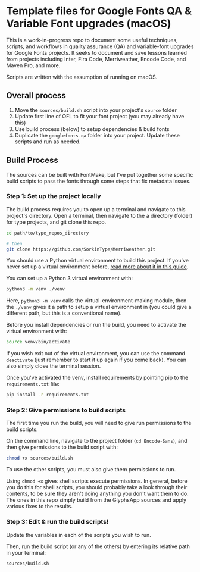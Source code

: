 # Template files for Google Fonts QA & Variable Font upgrades (macOS)

This is a work-in-progress repo to document some useful techniques, scripts, and workflows in quality assurance (QA) and variable-font upgrades for Google Fonts projects. It seeks to document and save lessons learned from projects including Inter, Fira Code, Merriweather, Encode Code, and Maven Pro, and more.

Scripts are written with the assumption of running on macOS.

## Overall process

1. Move the `sources/build.sh` script into your project's `source` folder
2. Update first line of OFL to fit your font project (you may already have this)
3. Use build process (below) to setup dependencies & build fonts
4. Duplicate the `googlefonts-qa` folder into your project. Update these scripts and run as needed.

## Build Process

The sources can be built with FontMake, but I've put together some specific build scripts to pass the fonts through some steps that fix metadata issues.

### Step 1: Set up the project locally

The build process requires you to open up a terminal and navigate to this project's directory. Open a terminal, then navigate to the a directory (folder) for type projects, and git clone this repo.

```bash
cd path/to/type_repos_directory

# then
git clone https://github.com/SorkinType/Merriweather.git
```

You should use a Python virtual environment to build this project. If you've never set up a virtual environment before, [read more about it in this guide](https://packaging.python.org/tutorials/installing-packages/#creating-virtual-environments).

You can set up a Python 3 virtual environment with:

```bash
python3 -m venv ./venv
```

Here, `python3 -m venv` calls the virtual-environment-making module, then the `./venv` gives it a path to setup a virtual environment in (you could give a different path, but this is a conventional name). 

Before you install dependencies or run the build, you need to activate the virtual environment with:

```bash
source venv/bin/activate
```

If you wish exit out of the virtual environment, you can use the command `deactivate` (just remember to start it up again if you come back). You can also simply close the terminal session.

Once you've activated the venv, install requirements by pointing pip to the `requirements.txt` file:

```bash
pip install -r requirements.txt
```

### Step 2: Give permissions to build scripts

The first time you run the build, you will need to give run permissions to the build scripts.

On the command line, navigate to the project folder (`cd Encode-Sans`), and then give permissions to the build script with:

```bash
chmod +x sources/build.sh
```

To use the other scripts, you must also give them permissions to run.

Using `chmod +x` gives shell scripts execute permissions. In general, before you do this for shell scripts, you should probably take a look through their contents, to be sure they aren't doing anything you don't want them to do. The ones in this repo simply build from the GlyphsApp sources and apply various fixes to the results.

### Step 3: Edit & run the build scripts!

Update the variables in each of the scripts you wish to run.

Then, run the build script (or any of the others) by entering its relative path in your terminal:

```bash
sources/build.sh
```
